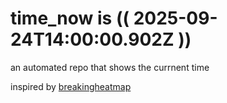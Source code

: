 # time_now is (( 2025-09-24T14:00:00.902Z ))

an automated repo that shows the currnent time

inspired by [breakingheatmap](https://github.com/breakingheatmap/breakingheatmap)